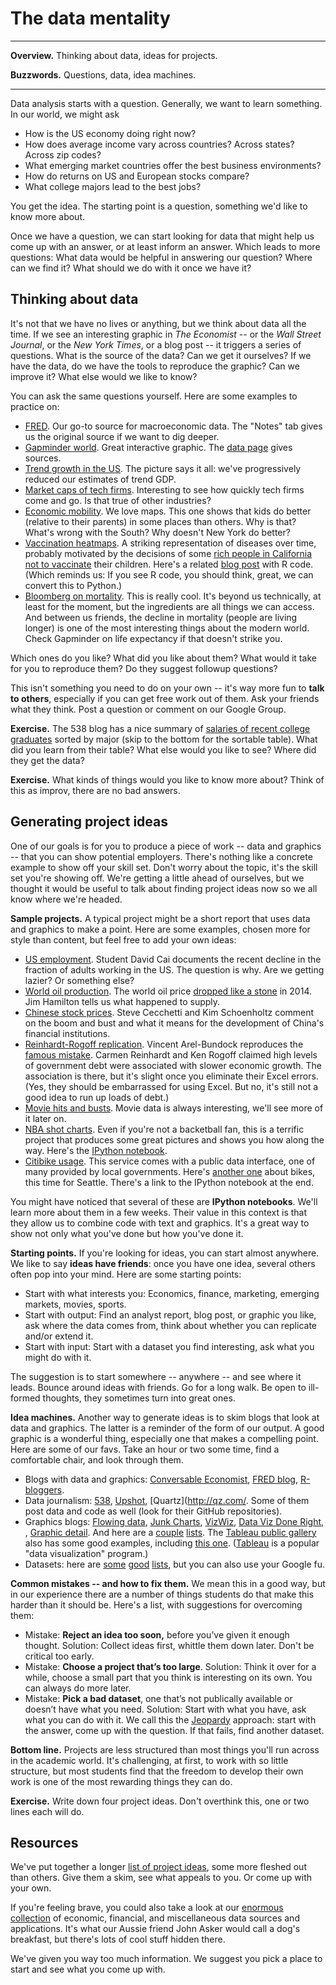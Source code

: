 # The data mentality


---
**Overview.** Thinking about data, ideas for projects.  

**Buzzwords.** Questions, data, idea machines. 

---


Data analysis starts with a question.  Generally, we want to learn something.  In our world, we might ask

* How is the US economy doing right now?  
* How does average income vary across countries?  Across states?  Across zip codes?  
* What emerging market countries offer the best business environments?
* How do returns on US and European stocks compare?   
* What college majors lead to the best jobs?  

You get the idea.  The starting point is a question, something we'd like to know more about.  

Once we have a question, we can start looking for data that might help us come up with an answer, or at least inform an answer. Which leads to more questions:  What data would be helpful in answering our question?  Where can we find it?  What should we do with it once we have it?  

<!-- The question comes from you.  What we provide is a mentality for thinking about data and a toolset to work with it effectively.  -->


## Thinking about data 

It's not that we have no lives or anything, but we think about data all the time.  If we see an interesting graphic in *The Economist* -- or the *Wall Street Journal*, or the *New York Times*, or a blog post -- it triggers a series of questions.  What is the source of the data?  Can we get it ourselves?  If we have the data, do we have the tools to reproduce the graphic?  Can we improve it?  What else would we like to know?  

You can ask the same questions yourself.  Here are some examples to practice on:  

* [FRED](https://research.stlouisfed.org/fred2/series/GDP).  Our go-to source for macroeconomic data.  The "Notes" tab gives us the original source if we want to dig deeper.  
* [Gapminder world](http://www.gapminder.org/world/).  Great interactive graphic.  The [data page](http://www.gapminder.org/data/) gives sources.  
* [Trend growth in the US](http://www.moneyandbanking.com/commentary/2015/2/23/forecasting-trend-growth-living-with-uncertainty).  The picture says it all:  we've progressively reduced our estimates of trend GDP. 
* [Market caps of tech firms](http://www.economist.com/techfirms).  Interesting to see how quickly tech firms come and go.  Is that true of other industries? 
* [Economic mobility](http://www.nytimes.com/2013/07/22/business/in-climbing-income-ladder-location-matters.html).  We love maps.  This one shows that kids do better (relative to their parents) in some places than others.  Why is that?  What's wrong with the South?  Why doesn't New York do better?  
* [Vaccination heatmaps](http://graphics.wsj.com/infectious-diseases-and-vaccines/).  A striking representation of diseases over time, probably motivated by the decisions of some [rich people in California](http://www.nytimes.com/interactive/2015/02/06/us/california-measles-vaccines-map.html) [not to vaccinate](http://www.washingtonpost.com/blogs/wonkblog/wp/2015/01/27/californias-epidemic-of-vaccine-denial-mapped/) their children.  Here's a related [blog post](https://benjaminlmoore.wordpress.com/2015/04/09/recreating-the-vaccination-heatmaps-in-r/) with R code.  (Which reminds us:  If you see R code, you should think, great, we can convert this to Python.)
* [Bloomberg on mortality](http://www.bloomberg.com/dataview/2014-04-17/how-americans-die.html).  This is really cool.  It's beyond us technically, at least for the moment, but the ingredients are all things we can access.  And between us friends, the decline in mortality (people are living longer) is one of the most interesting things about the modern world.  Check Gapminder on life expectancy if that doesn't strike you.  

Which ones do you like?  What did you like about them?  What would it take for you to reproduce them?  Do they suggest followup questions?  

This isn't something you need to do on your own --  it's way more fun to **talk to others**, especially if you can get free work out of them.  Ask your friends what they think.  Post a question or comment on our Google Group.  

<!-- Or (this is less social, but useful) Google the topic and see what else pops up. -->


**Exercise.** The 538 blog has a nice summary of [salaries of recent college graduates](http://fivethirtyeight.com/features/the-economic-guide-to-picking-a-college-major/) sorted by major (skip to the bottom for the sortable table).  What did you learn from their table?  What else would you like to see?  Where did they get the data?  

**Exercise.** What kinds of things would you like to know more about?  Think of this as improv, there are no bad answers.  


## Generating project ideas 

One of our goals is for you to produce a piece of work -- data and graphics -- that you can show potential employers.  There's nothing like a concrete example to show off your skill set.  Don't worry about the topic, it's the skill set you're showing off.  We're getting a little ahead of ourselves, but we thought it would be useful to talk about finding project ideas now so we all know where we're headed.  


**Sample projects.** A typical project might be a short report that uses data and graphics to make a point. Here are some examples, chosen more for style than content, but feel free to add your own ideas:    

<!-- **Refine this, more emphasis on econ/fin projects** -->

* [US employment](https://github.com/DaveBackus/Data_Bootcamp/blob/master/Code/Projects/Employment-Population-Ratio_DavidCai_Jul_15.ipynb).  Student David Cai documents the recent decline in the fraction of adults working in the US.  The question is why. Are we getting lazier?  Or something else? 
* [World oil production](http://econbrowser.com/archives/2015/08/opec-and-world-oil-supplies).  The world oil price [dropped like a stone](https://research.stlouisfed.org/fred2/series/DCOILBRENTEU) in 2014.  Jim Hamilton tells us what happened to supply.   
* [Chinese stock prices](http://www.moneyandbanking.com/commentary/2015/7/6/chinas-stock-market-boom-and-bust).  Steve Cecchetti and Kim Schoenholtz comment on the boom and bust and what it means for the development of China's financial institutions.   
* [Reinhardt-Rogoff replication](http://nbviewer.ipython.org/github/vincentarelbundock/Reinhart-Rogoff/blob/master/reinhart-rogoff.ipynb).  Vincent Arel-Bundock reproduces the [famous mistake](http://www.bloomberg.com/bw/articles/2013-04-18/faq-reinhart-rogoff-and-the-excel-error-that-changed-history).  Carmen Reinhardt and Ken Rogoff claimed high levels of government debt were associated with slower economic growth.  The association is there, but it's slight once you eliminate their Excel errors.  (Yes, they should be embarrassed for using Excel. But no, it's still not a good idea to run up loads of debt.)  
* [Movie hits and busts](http://www.randalolson.com/2014/12/29/the-biggest-box-office-booms-and-busts-since-1982/).  Movie data is always interesting, we'll see more of it later on.  
* [NBA shot charts](http://savvastjortjoglou.com/nba-shot-sharts.html).  Even if you're not a backetball fan, this is a terrific project that produces some great pictures and shows you how along the way.  Here's the [IPython notebook](https://github.com/savvastj/blog/blob/master/content/NBA_shot_charts.ipynb).   
* [Citibike usage](https://wakari.io/sharing/bundle/paddy/pydata_citibike).  This service comes with a public data interface, one of many provided by local governments. Here's [another one](https://jakevdp.github.io/blog/2015/07/23/learning-seattles-work-habits-from-bicycle-counts/) about bikes, this time for Seattle.  There's a link to the IPython notebook at the end.  

You might have noticed that several of these are **IPython notebooks**.  We'll learn more about them in a few weeks.  Their value in this context is that they allow us to combine code with text and graphics.  It's a great way to show not only what you've done but how you've done it.  


**Starting points.**  If you're looking for ideas, you can start almost anywhere.  We like to say **ideas have friends**:  once you have one idea, several others often pop into your mind. Here are some starting points:  

* Start with what interests you:  Economics, finance, marketing, emerging markets, movies, sports. 
* Start with output:  Find an analyst report, blog post, or graphic you like, ask where the data comes from, think about whether you can replicate and/or extend it.   
* Start with input:  Start with a dataset you find interesting, ask what you might do with it.  

The suggestion is to start somewhere -- anywhere -- and see where it leads.  Bounce around ideas with friends.  Go for a long walk.  Be open to ill-formed thoughts, they sometimes turn into great ones.   


**Idea machines.**  Another way to generate ideas is to skim blogs that look at data and graphics.  The latter is a reminder of the form of our output.  A good graphic is a wonderful thing, especially one that makes a compelling point.  Here are some of our favs.  Take an hour or two some time, find a comfortable chair, and look through them.  

* Blogs with data and graphics:  [Conversable Economist](http://conversableeconomist.blogspot.com/), [FRED blog](https://fredblog.stlouisfed.org/), [R-bloggers](http://www.r-bloggers.com/).  
* Data journalism:  [538](http://fivethirtyeight.com/), [Upshot](http://www.nytimes.com/upshot/), [Quartz](http://qz.com/.  Some of them post data and code as well (look for their GitHub repositories).  
* Graphics blogs:  [Flowing data](https://flowingdata.com/), [Junk Charts](http://junkcharts.typepad.com/), [VizWiz](http://vizwiz.blogspot.com/), [Data Viz Done Right](http://www.datavizdoneright.com/), , [Graphic detail](http://www.economist.com/blogs/graphicdetail).  And here are a [couple](http://flowingdata.com/2012/04/27/data-and-visualization-blogs-worth-following/) [lists](http://vizwiz.blogspot.com/p/data-viz-blogs.html). The [Tableau public gallery](http://public.tableau.com/s/gallery) also has some good examples, including [this one](https://public.tableau.com/s/gallery/dementia-uk). ([Tableau](http://www.tableau.com/) is a popular "data visualization" program.)  
* Datasets: here are [some](http://www.asdfree.com/p/about-faq.html) [good](https://sites.google.com/site/medevecon/development-economics/devecondata) [lists](http://flowingdata.com/2009/10/01/30-resources-to-find-the-data-you-need/), but you can also use your Google fu.  


**Common mistakes -- and how to fix them.**  We mean this in a good way, but in our experience there are a number of things students do that make this harder than it should be.  Here's a list, with suggestions for overcoming them: 

* Mistake:  **Reject an idea too soon,** before you’ve given it enough thought.  Solution:  Collect ideas first, whittle them down later.  Don't be critical too early.  
* Mistake:  **Choose a project that’s too large**.  Solution:  Think it over for a while, choose a small part that you think is interesting on its own.  You can always do more later.   
* Mistake:  **Pick a bad dataset**, one that’s not publically available or doesn’t have what you need.  Solution:  Start with what you have, ask what you can do with it.  We call this the [Jeopardy](https://en.wikipedia.org/wiki/Jeopardy!) approach:  start with the answer, come up with the question.  If that fails, find another dataset.  


**Bottom line.**  Projects are less structured than most things you'll run across in the academic world.  It's challenging, at first, to work with so little structure, but most students find that the freedom to develop their own work is one of the most rewarding things they can do.  

**Exercise.** Write down four project ideas.  Don't overthink this, one or two lines each will do.  


## Resources 

We've put together a longer [list of project ideas](https://docs.google.com/document/d/1hsuYz2IMoPPwba66BlyMW0tnMxuZPyH4F3ybc13Zsfk/edit?usp=sharing), some more fleshed out than others.  Give them a skim, see what appeals to you.  Or come up with your own.  

If you're feeling brave, you could also take a look at our [enormous collection](https://docs.google.com/document/d/1TFm-UUigzlei4bQasUy755-IZfDUXEyTSqByZMS0XJQ/edit?usp=sharing) of economic, financial, and miscellaneous data sources and applications.  It's what our Aussie friend John Asker would call a dog's breakfast, but there's lots of cool stuff hidden there.  

We've given you way too much information.  We suggest you pick a place to start and see what you come up with.  

<!--
**For later:  divide these links into econ/fin and other.  Do this throughout the chapter.**
-->